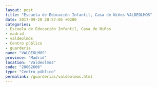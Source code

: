 ```yaml
---
layout: post
title: "Escuela de Educación Infantil, Casa de Niños VALDEOLMOS"
date: 2017-09-20 20:57:05 +0200
categories:
- Escuela de Educación Infantil, Casa de Niños
- madrid
- valdeolmos
- Centro público
- guarderia
name: "VALDEOLMOS"
province: "Madrid"
location: "Valdeolmos"
code: "28062606"
type: "Centro público"
permalink: /guarderias/valdeolmos.html
---
```

